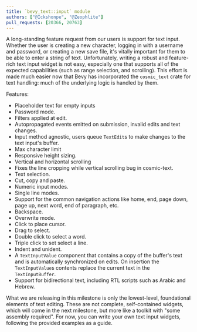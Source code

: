 ```yaml
---
title: `bevy_text::input` module
authors: ["@Ickshonpe", "@Zeophlite"]
pull_requests: [20366, 20763]
---
```


A long-standing feature request from our users is support for text input. Whether the user is creating a new character, logging in with a username and password, or creating a new save file, it's vitally important for them to be able to enter a string of text. Unfortunately, writing a robust and feature-rich text input widget is not easy, especially one that supports all of the expected capabilities (such as range selection, and scrolling). This effort is made much easier now that Bevy has incorporated the `cosmic_text` crate for text handling: much of the underlying logic is handled by them.

Features:

* Placeholder text for empty inputs
* Password mode.
* Filters applied at edit.
* Autopropagated events emitted on submission, invalid edits and text changes.
* Input method agnostic, users queue `TextEdit`s to make changes to the text input's buffer.
* Max character limit
* Responsive height sizing.
* Vertical and horizontal scrolling
* Fixes the line cropping while vertical scrolling bug in cosmic-text.
* Text selection.
* Cut, copy and paste.
* Numeric input modes.
* Single line modes.
* Support for the common navigation actions like home, end, page down, page up, next word, end of paragraph, etc.
* Backspace.
* Overwrite mode.
* Click to place cursor.
* Drag to select.
* Double click to select a word.
* Triple click to set select a line.
* Indent and unident.
* A `TextInputValue` component that contains a copy of the buffer's text and is automatically synchronized on edits. On insertion the `TextInputValue`s contents replace the current text in the `TextInputBuffer`.
* Support for bidirectional text, including RTL scripts such as Arabic and Hebrew.

What we are releasing in this milestone is only the lowest-level, foundational elements of text editing. These are not complete, self-contained widgets, which will come in the next milestone, but more like a toolkit with "some assembly required". For now, you can write your own text input widgets, following the provided examples as a guide.
